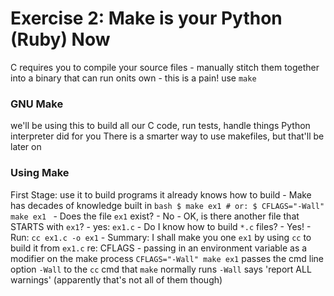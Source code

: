 # Exercise 2: Make is your Python (Ruby) Now
C requires you to compile your source files
    - manually stitch them together into a binary that can run onits own
    - this is a pain! use `make`

### GNU Make
we'll be using this to build all our C code, run tests, handle things Python interpreter did for you
There is a smarter way to use makefiles, but that'll be later on

### Using Make
First Stage: use it to build programs it already knows how to build
    - Make has decades of knowledge built in
    ```bash
    $ make ex1
    # or:
    $ CFLAGS="-Wall" make ex1
    ```
    - Does the file `ex1` exist?
        - No
    - OK, is there another file that STARTS with `ex1`?
        - yes: `ex1.c`
    - Do I know how to build `*.c` files?
        - Yes!
    - Run: `cc ex1.c -o ex1`
    - Summary: I shall make you one `ex1` by using `cc` to build it from `ex1.c`
re: CFLAGS - passing in an environment variable as a modifier on the make process
    `CFLAGS="-Wall" make ex1` passes the cmd line option `-Wall` to the `cc` cmd that `make` normally runs
    `-Wall` says 'report ALL warnings' (apparently that's not all of them though)

